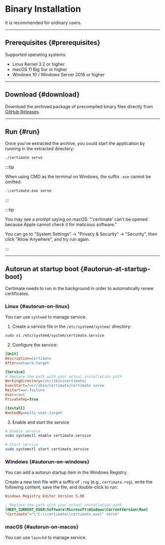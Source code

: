 ﻿# Binary Installation

It is recommended for ordinary users.

---

## Prerequisites {#prerequisites}

Supported operating systems:

- Linux Kernel 3.2 or higher
- macOS 11 Big Sur or higher
- Windows 10 / Windows Server 2016 or higher

---

## Download {#download}

Download the archived package of precompiled binary files directly from [GitHub Releases](https://github.com/usual2970/certimate/releases).

---

## Run {#run}

Once you've extracted the archive, you could start the application by running in the extracted directory:

```bash
./certimate serve
```

:::tip

When using CMD as the terminal on Windows, the suffix `.exe` cannot be omitted.

```bash
.\certimate.exe serve
```

:::

:::tip

You may see a prompt saying on macOS: "'certimate' can't be opened because Apple cannot check it for malicious software."

You can go to "System Settings" -> "Privacy & Security" -> "Security", then click "Allow Anywhere", and try run again.

:::

---

## Autorun at startup boot {#autorun-at-startup-boot}

Certimate needs to run in the background in order to automatically renew certificates.

### Linux {#autorun-on-linux}

You can use `systemd` to manage service.

1. Create a service file in the `/etc/systemd/system/` directory:

```bash
sudo vi /etc/systemd/system/certimate.service
```

2. Configure the service:

```ini showLineNumbers
[Unit]
Description=Certimate
After=network.target

[Service]
# Replace the path with your actual installation path
WorkingDirectory=/usr/sbin/certimate/
ExecStart=/usr/sbin/certimate/certimate serve
Restart=on-failure
User=root
PrivateTmp=true

[Install]
WantedBy=multi-user.target
```

3. Enable and start the service

```bash
# Enable service
sudo systemctl enable certimate.service

# Start service
sudo systemctl start certimate.service
```

### Windows {#autorun-on-windows}

You can add a autorun startup item in the Windows Registry.

Create a new text file with a suffix of `.reg` (e.g., `certimate.reg`), write the following content, save the file, and double-click to run:

```ini showLineNumbers
Windows Registry Editor Version 5.00

; Replace the path with your actual installation path
[HKEY_CURRENT_USER\Software\Microsoft\Windows\CurrentVersion\Run]
"Certimate"="\"C:\\certimate\\certimate.exe\" serve"
```

### macOS {#autorun-on-macos}

You can use `launchd` to manage service.
